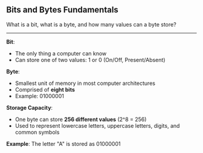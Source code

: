 ## Bits and Bytes Fundamentals

What is a bit, what is a byte, and how many values can a byte store?

---

**Bit**:
- The only thing a computer can know
- Can store one of two values: 1 or 0 (On/Off, Present/Absent)

**Byte**:
- Smallest unit of memory in most computer architectures
- Comprised of **eight bits**
- Example: 01000001

**Storage Capacity**:
- One byte can store **256 different values** (2^8 = 256)
- Used to represent lowercase letters, uppercase letters, digits, and common symbols

**Example**: The letter "A" is stored as 01000001


